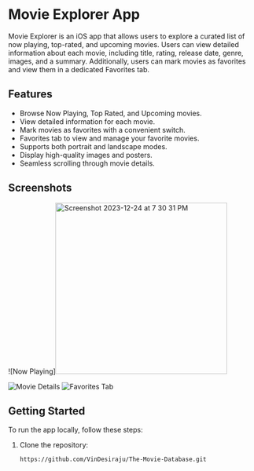 # Movie Explorer App

Movie Explorer is an iOS app that allows users to explore a curated list of now playing, top-rated, and upcoming movies. Users can view detailed information about each movie, including title, rating, release date, genre, images, and a summary. Additionally, users can mark movies as favorites and view them in a dedicated Favorites tab.

## Features

- Browse Now Playing, Top Rated, and Upcoming movies.
- View detailed information for each movie.
- Mark movies as favorites with a convenient switch.
- Favorites tab to view and manage your favorite movies.
- Supports both portrait and landscape modes.
- Display high-quality images and posters.
- Seamless scrolling through movie details.

## Screenshots

![Now Playing]<img width="349" alt="Screenshot 2023-12-24 at 7 30 31 PM" src="https://github.com/VinDesiraju/The-Movie-Database/assets/31548669/29866111-86c9-4b94-844a-33286efc6959">

![Movie Details](screenshots/movie_details.png)
![Favorites Tab](screenshots/favorites_tab.png)

## Getting Started

To run the app locally, follow these steps:

1. Clone the repository:

   ```bash
   https://github.com/VinDesiraju/The-Movie-Database.git
